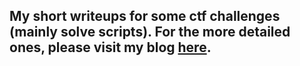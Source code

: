 ## My short writeups for some ctf challenges (mainly solve scripts). For the more detailed ones, please visit my blog [here](https://pivik271.github.io/).
